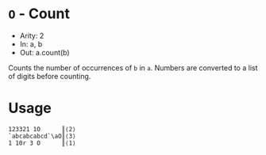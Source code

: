 # `O` - Count

- Arity: 2
- In: a, b
- Out: a.count(b)

Counts the number of occurrences of `b` in `a`. Numbers are converted to a list of digits before counting.

# Usage
```
123321 1O      ║⟨2⟩
`abcabcabcd`\aO║⟨3⟩
1 10r 3 O      ║⟨1⟩
```
